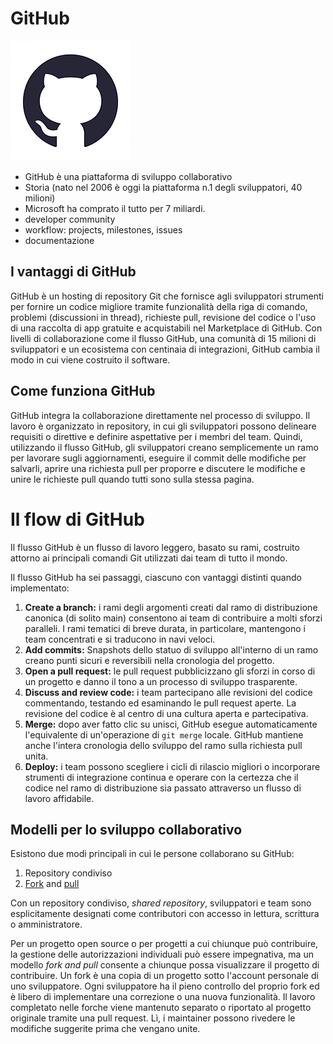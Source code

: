 # GitHub

![](img/github_icon_192.png)

- GitHub è una piattaforma di sviluppo collaborativo
- Storia (nato nel 2006 è oggi la piattaforma n.1 degli sviluppatori, 40 milioni)
- Microsoft ha comprato il tutto per 7 miliardi.
- developer community
- workflow: projects, milestones, issues
- documentazione

## I vantaggi di GitHub 
GitHub è un hosting di repository  Git che fornisce agli sviluppatori strumenti per fornire un codice migliore tramite funzionalità della riga di comando, problemi (discussioni in thread), richieste pull, revisione del codice o l'uso di una raccolta di app gratuite e acquistabili nel Marketplace di GitHub. Con livelli di collaborazione come il flusso GitHub, una comunità di 15 milioni di sviluppatori e un ecosistema con centinaia di integrazioni, GitHub cambia il modo in cui viene costruito il software.

## Come funziona GitHub
GitHub integra la collaborazione direttamente nel processo di sviluppo. Il lavoro è organizzato in repository, in cui gli sviluppatori possono delineare requisiti o direttive e definire aspettative per i membri del team. Quindi, utilizzando il flusso GitHub, gli sviluppatori creano semplicemente un ramo per lavorare sugli aggiornamenti, eseguire il commit delle modifiche per salvarli, aprire una richiesta pull per proporre e discutere le modifiche e unire le richieste pull quando tutti sono sulla stessa pagina.

# Il flow di GitHub
Il flusso GitHub è un flusso di lavoro leggero, basato su rami, costruito attorno ai principali comandi Git utilizzati dai team di tutto il mondo.

Il flusso GitHub ha sei passaggi, ciascuno con vantaggi distinti quando implementato:

1.  **Create a branch:**  i rami degli argomenti creati dal ramo di distribuzione canonica (di solito main) consentono ai team di contribuire a molti sforzi paralleli. I rami tematici di breve durata, in particolare, mantengono i team concentrati e si traducono in navi veloci.
2.  **Add commits:** Snapshots dello statuo di sviluppo all'interno di un ramo creano punti sicuri e reversibili nella cronologia del progetto.
3.  **Open a pull request:**  le pull request pubblicizzano gli sforzi in corso di un progetto e danno il tono a un processo di sviluppo trasparente.
4.  **Discuss and review code:** i team partecipano alle revisioni del codice commentando, testando ed esaminando le pull request aperte. La revisione del codice è al centro di una cultura aperta e partecipativa.
5.  **Merge:** dopo aver fatto clic su unisci, GitHub esegue automaticamente l'equivalente di un'operazione di  `git merge` locale. GitHub mantiene anche l'intera cronologia dello sviluppo del ramo sulla richiesta pull unita.
6.  **Deploy:** i team possono scegliere i cicli di rilascio migliori o incorporare strumenti di integrazione continua e operare con la certezza che il codice nel ramo di distribuzione sia passato attraverso un flusso di lavoro affidabile.

## Modelli per lo sviluppo collaborativo

Esistono due modi principali in cui le persone collaborano su GitHub:

1. Repository condiviso
2. [Fork](https://help.github.com/articles/about-forks/) and [pull](https://help.github.com/articles/using-pull-requests)

Con un repository condiviso, _shared repository_, sviluppatori e team sono esplicitamente designati come contributori con accesso in lettura, scrittura o amministratore. 

Per un progetto open source o per progetti a cui chiunque può contribuire, la gestione delle autorizzazioni individuali può essere impegnativa, ma un modello _fork and pull_ consente a chiunque possa visualizzare il progetto di contribuire. Un fork è una copia di un progetto sotto l'account personale di uno sviluppatore. Ogni sviluppatore ha il pieno controllo del proprio fork ed è libero di implementare una correzione o una nuova funzionalità. Il lavoro completato nelle forche viene mantenuto separato o riportato al progetto originale tramite una  pull request. Lì, i maintainer possono rivedere le modifiche suggerite prima che vengano unite.

